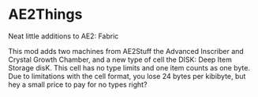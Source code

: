 # AE2Things
Neat little additions to AE2: Fabric

This mod adds two machines from AE2Stuff the Advanced Inscriber and Crystal Growth Chamber, and a new type of cell the DISK: Deep Item Storage disK. This cell has no type limits and one item counts as one byte. Due to limitations with the cell format, you lose 24 bytes per kibibyte, but hey a small price to pay for no types right?
